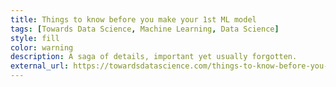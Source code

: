 ```yaml
---
title: Things to know before you make your 1st ML model
tags: [Towards Data Science, Machine Learning, Data Science]
style: fill
color: warning
description: A saga of details, important yet usually forgotten.
external_url: https://towardsdatascience.com/things-to-know-before-you-make-your-1st-ml-model-5ce48c9657f
---
```

